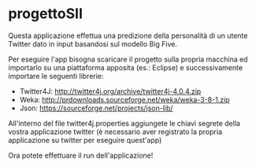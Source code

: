 # progettoSII

Questa applicazione effettua una predizione della personalità di un utente Twitter dato in input basandosi sul modello Big Five.

Per eseguire l'app bisogna scaricare il progetto sulla propria macchina ed importarlo su una piattaforma apposita (es.: Eclipse) e
successivamente importare le seguenti librerie:
- Twitter4J: http://twitter4j.org/archive/twitter4j-4.0.4.zip
- Weka: http://prdownloads.sourceforge.net/weka/weka-3-8-1.zip
- Json: https://sourceforge.net/projects/json-lib/

All'interno del file twitter4j.properties aggiungete le chiavi segrete della vostra applicazione twitter (è necessario aver
registrato la propria applicazione su twitter per eseguire quest'app)

Ora potete effettuare il run dell'applicazione!
